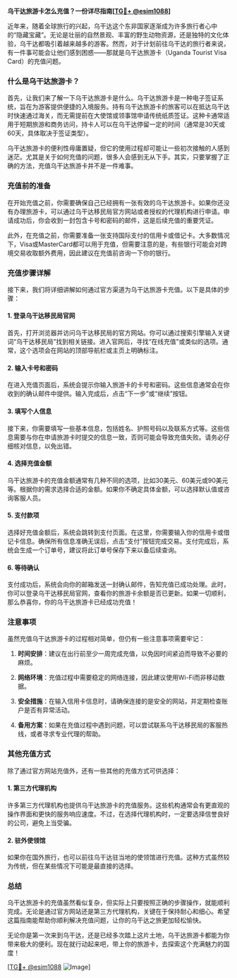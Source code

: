 **乌干达旅游卡怎么充值？一份详尽指南[[TG💪+ @esim1088](https://t.me/s/esim1088)]**

近年来，随着全球旅行的兴起，乌干达这个东非国家逐渐成为许多旅行者心中的“隐藏宝藏”。无论是壮丽的自然景观、丰富的野生动物资源，还是独特的文化体验，乌干达都吸引着越来越多的游客。然而，对于计划前往乌干达的旅行者来说，有一件事可能会让他们感到困惑——那就是乌干达旅游卡（Uganda Tourist Visa Card）的充值问题。

### 什么是乌干达旅游卡？

首先，让我们来了解一下乌干达旅游卡是什么。乌干达旅游卡是一种电子签证系统，旨在为游客提供便捷的入境服务。持有乌干达旅游卡的旅客可以在抵达乌干达时快速通过海关，而无需提前在大使馆或领事馆申请传统纸质签证。这种卡通常适用于短期旅游和商务访问，持卡人可以在乌干达停留一定的时间（通常是30天或60天，具体取决于签证类型）。

乌干达旅游卡的便利性毋庸置疑，但它的使用过程却可能让一些初次接触的人感到迷茫。尤其是关于如何充值的问题，很多人会感到无从下手。其实，只要掌握了正确的方法，充值乌干达旅游卡并不是一件难事。

### 充值前的准备

在开始充值之前，你需要确保自己已经拥有一张有效的乌干达旅游卡。如果你还没有办理旅游卡，可以通过乌干达移民局官方网站或者授权的代理机构进行申请。申请成功后，你会收到一封包含卡号和密码的邮件，这是后续充值的重要凭证。

此外，在充值之前，你需要准备一张支持国际支付的信用卡或借记卡。大多数情况下，Visa或MasterCard都可以用于充值，但需要注意的是，有些银行可能会对跨境交易收取额外费用，因此建议在充值前咨询一下你的银行。

### 充值步骤详解

接下来，我们将详细讲解如何通过官方渠道为乌干达旅游卡充值。以下是具体的步骤：

#### 1. 登录乌干达移民局官网
首先，打开浏览器并访问乌干达移民局的官方网站。你可以通过搜索引擎输入关键词“乌干达移民局”找到相关链接。进入官网后，寻找“在线充值”或类似的选项。通常，这个选项会在网站的顶部导航栏或主页上明确标注。

#### 2. 输入卡号和密码
在进入充值页面后，系统会提示你输入旅游卡的卡号和密码。这些信息通常会在你收到的确认邮件中提供。输入完成后，点击“下一步”或“继续”按钮。

#### 3. 填写个人信息
接下来，你需要填写一些基本信息，包括姓名、护照号码以及联系方式等。这些信息需要与你在申请旅游卡时提交的信息一致，否则可能会导致充值失败。请务必仔细核对信息，以免出错。

#### 4. 选择充值金额
乌干达旅游卡的充值金额通常有几种不同的选项，比如30美元、60美元或90美元等。根据你的需求选择合适的金额。如果你不确定具体金额，可以选择默认值或咨询客服人员。

#### 5. 支付款项
选择好充值金额后，系统会跳转到支付页面。在这里，你需要输入你的信用卡或借记卡信息。确保所有信息准确无误后，点击“支付”按钮完成交易。支付完成后，系统会生成一个订单号，建议将此订单号保存下来以备后续查询。

#### 6. 等待确认
支付成功后，系统会向你的邮箱发送一封确认邮件，告知充值已成功处理。此时，你可以登录乌干达移民局官网，查看你的旅游卡余额是否已更新。如果一切顺利，那么恭喜你，你的乌干达旅游卡已经成功充值！

### 注意事项

虽然充值乌干达旅游卡的过程相对简单，但仍有一些注意事项需要牢记：

1. **时间安排**：建议在出行前至少一周完成充值，以免因时间紧迫而导致不必要的麻烦。
   
2. **网络环境**：充值过程中需要稳定的网络连接，因此建议使用Wi-Fi而非移动数据。

3. **安全措施**：在输入信用卡信息时，请确保连接的是安全的网站，并定期检查账户是否有异常活动。

4. **备用方案**：如果在充值过程中遇到问题，可以尝试联系乌干达移民局的客服热线，或者寻求专业代理的帮助。

### 其他充值方式

除了通过官方网站充值外，还有一些其他的充值方式可供选择：

#### 1. 第三方代理机构
许多第三方代理机构也提供乌干达旅游卡的充值服务。这些机构通常会有更直观的操作界面和更快的服务响应速度。不过，在选择代理机构时，一定要选择信誉良好的公司，避免上当受骗。

#### 2. 驻外使领馆
如果你在国外旅行，也可以前往乌干达驻当地的使领馆进行充值。这种方式虽然较为传统，但在某些情况下可能是最直接的选择。

### 总结

乌干达旅游卡的充值虽然看似复杂，但实际上只要按照正确的步骤操作，就能顺利完成。无论是通过官方网站还是第三方代理机构，关键在于保持耐心和细心。希望这篇指南能帮助你顺利解决充值问题，让你的乌干达之旅更加轻松愉快。

无论你是第一次来到乌干达，还是已经多次踏上这片土地，乌干达旅游卡都能为你带来极大的便利。现在就行动起来吧，带上你的旅游卡，去探索这个充满魅力的国度！

[[TG💪+ @esim1088](https://t.me/s/esim1088) ![Image](https://i.postimg.cc/4NQfJmqS/Snipaste-2025-05-13-00-14-12.png)]